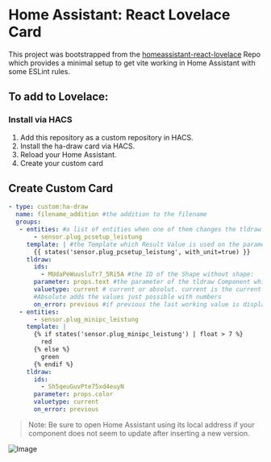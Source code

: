 # Home Assistant: React Lovelace Card

This project was bootstrapped from the [homeassistant-react-lovelace](https://github.com/samuelthng/homeassistant-react-lovelace) Repo which provides a minimal setup to get vite working in Home Assistant with some ESLint rules.

## To add to Lovelace:

### Install via HACS
1. Add this repository as a custom repository in HACS.
2. Install the ha-draw card via HACS.
3. Reload your Home Assistant.
4. Create your custom card

## Create Custom Card
   ```yaml
   - type: custom:ha-draw
     name: filename_addition #the addition to the filename
     groups:
      - entities: #a list of entities when one of them changes the tldraw Component is updated
          - sensor.plug_pcsetup_leistung
        template: | #the Template which Result Value is used on the parameter
          {{ states('sensor.plug_pcsetup_leistung', with_unit=true) }}
        tldraw:
          ids: 
            - MUdaPeWuusluTr7_5Ri5A #the ID of the Shape without shape:
          parameter: props.text #the parameter of the tldraw Component which is changed
          valuetype: current # current or absolut. current is the current value.
          #Absolute adds the values just possible with numbers
          on_error: previous #if previous the last working value is displayed
      - entities:
          - sensor.plug_minipc_leistung
        template: |
          {% if states('sensor.plug_minipc_leistung') | float > 7 %}
            red
          {% else %}
            green
          {% endif %}
        tldraw:
          ids: 
            - Sh5qeuGuvPte75xd4euyN
          parameter: props.color
          valuetype: current
          on_error: previous
   ```
> Note: Be sure to open Home Assistant using its local address if your component does not seem to update after inserting a new version.

![Image](https://github.com/user-attachments/assets/5b7b9c57-32ce-412a-8288-76935220e508)
